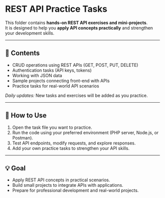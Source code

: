 # REST API Practice Tasks

This folder contains **hands-on REST API exercises and mini-projects**.  
It is designed to help you **apply API concepts practically** and strengthen your development skills.

---

## 📂 Contents

- CRUD operations using REST APIs (GET, POST, PUT, DELETE)  
- Authentication tasks (API keys, tokens)  
- Working with JSON data  
- Sample projects connecting front-end with APIs  
- Practice tasks for real-world API scenarios  

*Daily updates:* New tasks and exercises will be added as you practice.

---

## 🚀 How to Use

1. Open the task file you want to practice.  
2. Run the code using your preferred environment (PHP server, Node.js, or Postman).  
3. Test API endpoints, modify requests, and explore responses.  
4. Add your own practice tasks to strengthen your API skills.

---

## 💡 Goal

- Apply REST API concepts in practical scenarios.  
- Build small projects to integrate APIs with applications.  
- Prepare for professional development and real-world projects.
